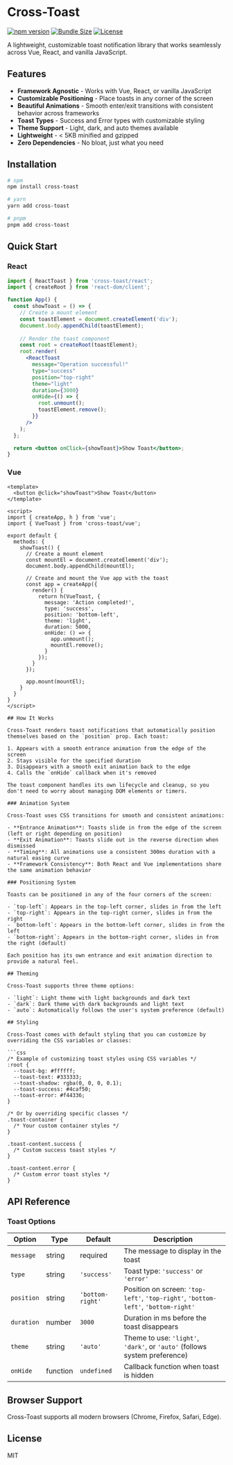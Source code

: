 # Cross-Toast

[![npm version](https://img.shields.io/npm/v/cross-toast.svg)](https://www.npmjs.com/package/cross-toast)
[![Bundle Size](https://img.shields.io/bundlephobia/minzip/cross-toast)](https://bundlephobia.com/package/cross-toast)
[![License](https://img.shields.io/npm/l/cross-toast.svg)](https://github.com/sambabib/cross-toast/blob/main/LICENSE)

A lightweight, customizable toast notification library that works seamlessly across Vue, React, and vanilla JavaScript.

## Features

-  **Framework Agnostic** - Works with Vue, React, or vanilla JavaScript
-  **Customizable Positioning** - Place toasts in any corner of the screen
-  **Beautiful Animations** - Smooth enter/exit transitions with consistent behavior across frameworks
-  **Toast Types** - Success and Error types with customizable styling
-  **Theme Support** - Light, dark, and auto themes available
-  **Lightweight** - < 5KB minified and gzipped
-  **Zero Dependencies** - No bloat, just what you need

## Installation

```bash
# npm
npm install cross-toast

# yarn
yarn add cross-toast

# pnpm
pnpm add cross-toast
```

## Quick Start

### React

```jsx
import { ReactToast } from 'cross-toast/react';
import { createRoot } from 'react-dom/client';

function App() {
  const showToast = () => {
    // Create a mount element
    const toastElement = document.createElement('div');
    document.body.appendChild(toastElement);
    
    // Render the toast component
    const root = createRoot(toastElement);
    root.render(
      <ReactToast
        message="Operation successful!"
        type="success"
        position="top-right"
        theme="light"
        duration={3000}
        onHide={() => {
          root.unmount();
          toastElement.remove();
        }}
      />
    );
  };

  return <button onClick={showToast}>Show Toast</button>;
}

```

### Vue

```vue
<template>
  <button @click="showToast">Show Toast</button>
</template>

<script>
import { createApp, h } from 'vue';
import { VueToast } from 'cross-toast/vue';

export default {
  methods: {
    showToast() {
      // Create a mount element
      const mountEl = document.createElement('div');
      document.body.appendChild(mountEl);
      
      // Create and mount the Vue app with the toast
      const app = createApp({
        render() {
          return h(VueToast, {
            message: 'Action completed!',
            type: 'success',
            position: 'bottom-left',
            theme: 'light',
            duration: 5000,
            onHide: () => {
              app.unmount();
              mountEl.remove();
            }
          });
        }
      });
      
      app.mount(mountEl);
    }
  }
}
</script>

## How It Works

Cross-Toast renders toast notifications that automatically position themselves based on the `position` prop. Each toast:

1. Appears with a smooth entrance animation from the edge of the screen
2. Stays visible for the specified duration
3. Disappears with a smooth exit animation back to the edge
4. Calls the `onHide` callback when it's removed

The toast component handles its own lifecycle and cleanup, so you don't need to worry about managing DOM elements or timers.

### Animation System

Cross-Toast uses CSS transitions for smooth and consistent animations:

- **Entrance Animation**: Toasts slide in from the edge of the screen (left or right depending on position)
- **Exit Animation**: Toasts slide out in the reverse direction when dismissed
- **Timing**: All animations use a consistent 300ms duration with a natural easing curve
- **Framework Consistency**: Both React and Vue implementations share the same animation behavior

### Positioning System

Toasts can be positioned in any of the four corners of the screen:

- `top-left`: Appears in the top-left corner, slides in from the left
- `top-right`: Appears in the top-right corner, slides in from the right
- `bottom-left`: Appears in the bottom-left corner, slides in from the left
- `bottom-right`: Appears in the bottom-right corner, slides in from the right (default)

Each position has its own entrance and exit animation direction to provide a natural feel.

## Theming

Cross-Toast supports three theme options:

- `light`: Light theme with light backgrounds and dark text
- `dark`: Dark theme with dark backgrounds and light text
- `auto`: Automatically follows the user's system preference (default)

## Styling

Cross-Toast comes with default styling that you can customize by overriding the CSS variables or classes:

```css
/* Example of customizing toast styles using CSS variables */
:root {
  --toast-bg: #ffffff;
  --toast-text: #333333;
  --toast-shadow: rgba(0, 0, 0, 0.1);
  --toast-success: #4caf50;
  --toast-error: #f44336;
}

/* Or by overriding specific classes */
.toast-container {
  /* Your custom container styles */
}

.toast-content.success {
  /* Custom success toast styles */
}

.toast-content.error {
  /* Custom error toast styles */
}
```

## API Reference

### Toast Options

| Option | Type | Default | Description |
|--------|------|---------|-------------|
| `message` | string | required | The message to display in the toast |
| `type` | string | `'success'` | Toast type: `'success'` or `'error'` |
| `position` | string | `'bottom-right'` | Position on screen: `'top-left'`, `'top-right'`, `'bottom-left'`, `'bottom-right'` |
| `duration` | number | `3000` | Duration in ms before the toast disappears |
| `theme` | string | `'auto'` | Theme to use: `'light'`, `'dark'`, or `'auto'` (follows system preference) |
| `onHide` | function | `undefined` | Callback function when toast is hidden |

## Browser Support

Cross-Toast supports all modern browsers (Chrome, Firefox, Safari, Edge).

## License

MIT 
